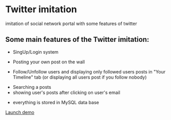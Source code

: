 # Twitter imitation
imitation of social network portal with some features of twitter

## Some main features of the Twitter imitation:
* SingUp/Login system
- Posting your own post on the wall
+ Follow/Unfollow users and displaying only followed users posts in "Your Timeline" tab
 (or displaying all users post if you follow nobody)
- Searching a posts
- showing user's posts after clicking on user's email
* everything is stored in MySQL data base

[Launch demo](http://79.170.40.40/meerfi.com/12-twitter/)
